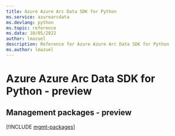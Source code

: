 ```yaml
---
title: Azure Azure Arc Data SDK for Python
ms.service: azurearcdata
ms.devlang: python
ms.topic: reference
ms.data: 10/05/2022
author: lmazuel
description: Reference for Azure Azure Arc Data SDK for Python
ms.author: lmazuel
---
```

# Azure Azure Arc Data SDK for Python - preview

## Management packages - preview
[!INCLUDE [mgmt-packages](azure-arc-data-mgmt-index.md)]